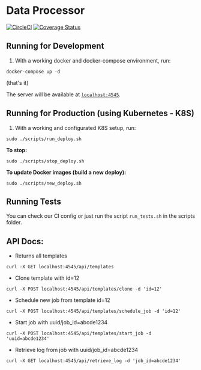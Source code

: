 # Data Processor

[![CircleCI](https://circleci.com/gh/DylanGuedes/data_processor/tree/master.svg?style=svg)](https://circleci.com/gh/DylanGuedes/data_processor/tree/master)
[![Coverage Status](https://coveralls.io/repos/github/DylanGuedes/data_processor/badge.svg?branch=master)](https://coveralls.io/github/DylanGuedes/data_processor?branch=master)

## Running for Development

1. With a working docker and docker-compose environment, run:

```
docker-compose up -d
```

(that's it)

The server will be available at [`localhost:4545`](http://localhost:4545).

## Running for Production (using Kubernetes - K8S)

1. With a working and configurated K8S setup, run:

```
sudo ./scripts/run_deploy.sh
```

**To stop:**

```
sudo ./scripts/stop_deploy.sh
```


**To update Docker images (build a new deploy):**

```
sudo ./scripts/new_deploy.sh
```


## Running Tests

You can check our CI config or just run the script `run_tests.sh` in the scripts folder.


## API Docs:

* Returns all templates
```
curl -X GET localhost:4545/api/templates
```

* Clone template with id=12
```
curl -X POST localhost:4545/api/templates/clone -d 'id=12'
```

* Schedule new job from template id=12
```
curl -X POST localhost:4545/api/templates/schedule_job -d 'id=12'
```

* Start job with uuid/job_id=abcde1234
```
curl -X POST localhost:4545/api/templates/start_job -d 'uuid=abcde1234'
```

* Retrieve log from job with uuid/job_id=abcde1234
```
curl -X GET localhost:4545/api/retrieve_log -d 'job_id=abcde1234'
```
